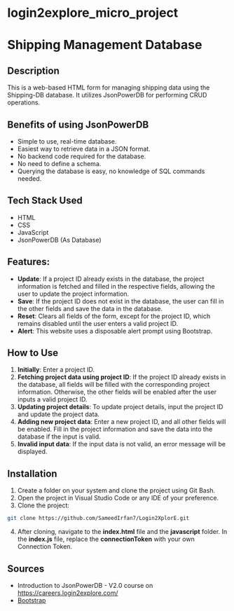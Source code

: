 # login2explore_micro_project
# Shipping Management Database

## Description 
This is a web-based HTML form for managing shipping data using the Shipping-DB database. It utilizes JsonPowerDB for performing CRUD operations.

## Benefits of using JsonPowerDB
* Simple to use, real-time database.
* Easiest way to retrieve data in a JSON format.
* No backend code required for the database.
* No need to define a schema.
* Querying the database is easy, no knowledge of SQL commands needed.

## Tech Stack Used
* HTML
* CSS
* JavaScript
* JsonPowerDB (As Database)

## Features:
* **Update**: If a project ID already exists in the database, the project information is fetched and filled in the respective fields, allowing the user to update the project information.
* **Save**: If the project ID does not exist in the database, the user can fill in the other fields and save the data in the database.
* **Reset**: Clears all fields of the form, except for the project ID, which remains disabled until the user enters a valid project ID.
* **Alert**: This website uses a disposable alert prompt using Bootstrap.

## How to Use
1. **Initially**: Enter a project ID.
2. **Fetching project data using project ID**: If the project ID already exists in the database, all fields will be filled with the corresponding project information. Otherwise, the other fields will be enabled after the user inputs a valid project ID.
3. **Updating project details**: To update project details, input the project ID and update the project data.
4. **Adding new project data**: Enter a new project ID, and all other fields will be enabled. Fill in the project information and save the data into the database if the input is valid.
5. **Invalid input data**: If the input data is not valid, an error message will be displayed.

## Installation
1. Create a folder on your system and clone the project using Git Bash.
2. Open the project in Visual Studio Code or any IDE of your preference.
3. Clone the project:
```bash
git clone https://github.com/SameedIrfan7/Login2XplorE.git
```
4. After cloning, navigate to the **index.html** file and the **javascript** folder. In the **index.js** file, replace the **connectionToken** with your own Connection Token.

## Sources
* Introduction to JsonPowerDB - V2.0 course on https://careers.login2explore.com/
* [Bootstrap](https://getbootstrap.com/docs/5.0/getting-started/introduction/)
